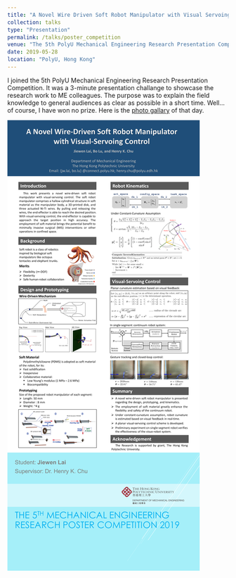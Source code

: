 ```yaml
---
title: "A Novel Wire Driven Soft Robot Manipulator with Visual Servoing Control"
collection: talks
type: "Presentation"
permalink: /talks/poster_competition
venue: "The 5th PolyU Mechanical Engineering Research Presentation Competition"
date: 2019-05-28
location: "PolyU, Hong Kong"
---
```


I joined the 5th PolyU Mechanical Engineering Research Presentation Competition. It was a 3-minute presentation challange to showcase the research work to ME colleagues. The purpose was to explain the field knowledge to general audiences as clear as possible in a short time. Well... of course, I have won no prize. Here is the [photo gallary](https://www.polyu.edu.hk/me/the-5th-research-presentation-competition/) of that day.

![poster_competition](/files/poster_competition.PNG)
